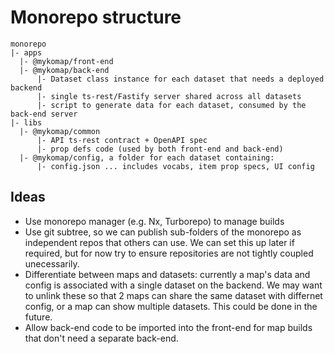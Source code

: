 # Monorepo structure

```
monorepo
|- apps
  |- @mykomap/front-end
  |- @mykomap/back-end
      |- Dataset class instance for each dataset that needs a deployed backend
      |- single ts-rest/Fastify server shared across all datasets
      |- script to generate data for each dataset, consumed by the back-end server
|- libs
  |- @mykomap/common
      |- API ts-rest contract + OpenAPI spec
      |- prop defs code (used by both front-end and back-end)
  |- @mykomap/config, a folder for each dataset containing:
      |- config.json ... includes vocabs, item prop specs, UI config
```

## Ideas

- Use monorepo manager (e.g. Nx, Turborepo) to manage builds
- Use git subtree, so we can publish sub-folders of the monorepo as independent repos that others
  can use. We can set this up later if required, but for now try to ensure repositories are not
  tightly coupled unecessarily.
- Differentiate between maps and datasets: currently a map's data and config is associated with a
  single dataset on the backend. We may want to unlink these so that 2 maps can share the same
  dataset with differnet config, or a map can show multiple datasets. This could be done in the
  future.
- Allow back-end code to be imported into the front-end for map builds that don't need a separate
  back-end.
